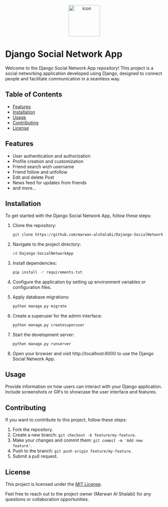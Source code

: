 <p align="center">
<img src="https://techstack-generator.vercel.app/django-icon.svg" alt="icon" width="100" height="100" />
</p>

# Django Social Network App

Welcome to the Django Social Network App repository! This project is a social networking application developed using Django, designed to connect people and facilitate communication in a seamless way.

## Table of Contents
- [Features](#features)
- [Installation](#installation)
- [Usage](#usage)
- [Contributing](#contributing)
- [License](#license)

## Features
- User authentication and authorization
- Profile creation and customization
- Friend search wizh username
- Friend follow and unfollow
- Edit and delete Post
- News feed for updates from friends
- and more...

## Installation
To get started with the Django Social Network App, follow these steps:

1. Clone the repository:
   ```bash
   git clone https://github.com/marwan-alshalabi/Dajango-SocialNetworkApp.git

2. Navigate to the project directory:
   ```bash
   cd Dajango-SocialNetworkApp

3. Install dependencies:
   ```bash
   pip install -r requirements.txt

4. Configure the application by setting up environment variables or configuration files.

5. Apply database migrations:
   ```bash
   python manage.py migrate

6. Create a superuser for the admin interface:
   ```bash
   python manage.py createsuperuser


7. Start the development server:
   ```bash
   python manage.py runserver
8. Open your browser and visit http://localhost:8000 to use the Django Social Network App.


## Usage

Provide information on how users can interact with your Django application. Include screenshots or GIFs to showcase the user interface and features.

## Contributing

If you want to contribute to this project, follow these steps:

1. Fork the repository.
2. Create a new branch: `git checkout -b feature/my-feature`.
3. Make your changes and commit them: `git commit -m 'Add new feature'`.
4. Push to the branch: `git push origin feature/my-feature`.
5. Submit a pull request.

## License

This project is licensed under the [MIT License](LICENSE).

Feel free to reach out to the project owner (Marwan Al Shalabi) for any questions or collaboration opportunities.







